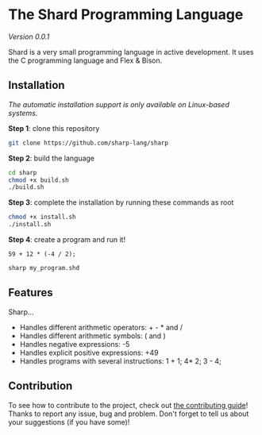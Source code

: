 # The Shard Programming Language

*Version 0.0.1*

Shard is a very small programming language in active development. It uses the C programming language and Flex & Bison.

## Installation
*The automatic installation support is only available on Linux-based systems.*

**Step 1**: clone this repository
```bash
git clone https://github.com/sharp-lang/sharp
```

**Step 2**: build the language
```bash
cd sharp
chmod +x build.sh
./build.sh
```

**Step 3**: complete the installation by running these commands as root
```bash
chmod +x install.sh
./install.sh
```

**Step 4**: create a program and run it!
```
59 + 12 * (-4 / 2);
```
```bash
sharp my_program.shd
```

## Features
Sharp...
- Handles different arithmetic operators: + - * and /
- Handles different arithmetic symbols: ( and )
- Handles negative expressions: -5
- Handles explicit positive expressions: +49
- Handles programs with several instructions: 1 + 1; 4* 2; 3 - 4;

## Contribution
To see how to contribute to the project, check out [the contributing guide](CONTRIBUTING.md)!
Thanks to report any issue, bug and problem. Don't forget to tell us about your suggestions (if you have some)!